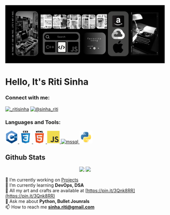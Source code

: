 <img src="https://github.com/sinhariti/sinhariti/blob/10f26384f9686f2c95169c9f1fa8e86fdd1e8cca/banner.png">
<h1 align="left">Hello, It's Riti Sinha</h1>

<h3 align="left">Connect with me:</h3>
<p align="left">
<a href="https://instagram.com/_ritisinha" target="blank"><img align="center" src="https://raw.githubusercontent.com/rahuldkjain/github-profile-readme-generator/master/src/images/icons/Social/instagram.svg" alt="_ritisinha" height="30" width="40" /></a>
<a href="https://www.hackerrank.com/@sinha_riti" target="blank"><img align="center" src="https://raw.githubusercontent.com/rahuldkjain/github-profile-readme-generator/master/src/images/icons/Social/hackerrank.svg" alt="@sinha_riti" height="30" width="40" /></a>
</p>
<h3 align="left">Languages and Tools:</h3>
<p align="left"> <a href="https://www.w3schools.com/cpp/" target="_blank" rel="noreferrer"> <img src="https://raw.githubusercontent.com/devicons/devicon/master/icons/cplusplus/cplusplus-original.svg" alt="cplusplus" width="40" height="40"/> </a> <a href="https://www.w3schools.com/css/" target="_blank" rel="noreferrer"> <img src="https://raw.githubusercontent.com/devicons/devicon/master/icons/css3/css3-original-wordmark.svg" alt="css3" width="40" height="40"/> </a> <a href="https://www.w3.org/html/" target="_blank" rel="noreferrer"> <img src="https://raw.githubusercontent.com/devicons/devicon/master/icons/html5/html5-original-wordmark.svg" alt="html5" width="40" height="40"/> </a> <a href="https://developer.mozilla.org/en-US/docs/Web/JavaScript" target="_blank" rel="noreferrer"> <img src="https://raw.githubusercontent.com/devicons/devicon/master/icons/javascript/javascript-original.svg" alt="javascript" width="40" height="40"/> </a> <a href="https://www.microsoft.com/en-us/sql-server" target="_blank" rel="noreferrer"> <img src="https://www.svgrepo.com/show/303229/microsoft-sql-server-logo.svg" alt="mssql" width="40" height="40"/> </a> <a href="https://www.python.org" target="_blank" rel="noreferrer"> <img src="https://raw.githubusercontent.com/devicons/devicon/master/icons/python/python-original.svg" alt="python" width="40" height="40"/> </a> </p>

<!--<p><img align="center" src="https://github-readme-stats.vercel.app/api/top-langs?username=sinhariti&show_icons=true&locale=en&layout=compact" alt="sinhariti" /></p>

<p><img align="center" src="https://github-readme-streak-stats.herokuapp.com/?user=sinhariti&" alt="sinhariti" /></p>-->
## Github Stats
<p align="center">
  <img width="49%" src="https://github-readme-stats.vercel.app/api?username=sinhariti&count_private=true&show_icons=true&theme=dark" />
 
  <img height="183" src="https://github-readme-stats.vercel.app/api/top-langs/?username=sinhariti&langs_count=10&layout=compact&theme=dark" />
<!--   <img src="https://github-readme-activity-graph.vaasu2002.repl.co/graph?username=vaasu2002&theme=radical&bg_color=onedark&point=00000000&line=E3BE7A&hide_border=true&custom_title=Keep+Exploring,+Learning+and+Contributing+away...&color=#2E2C34&area=true&area_color=#2E2C34"> -->
</p>

🔭 I’m currently working on [Projects](https://github.com/Yadubir)<br>
🌱 I’m currently learning **DevOps, DSA**<br>
📎 All my art and crafts are available at [https://pin.it/3Qnk8RR](https://pin.it/3Qnk8RR)<br>
💬 Ask me about **Python, Bullet Jounrals**<br>
📫 How to reach me **sinha.riti@gmail.com**<br>
